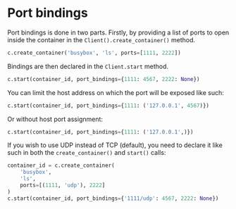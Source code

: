 # Port bindings
Port bindings is done in two parts. Firstly, by providing a list of ports to
open inside the container in the `Client().create_container()` method.

```python
c.create_container('busybox', 'ls', ports=[1111, 2222])
```

Bindings are then declared in the `Client.start` method.

```python
c.start(container_id, port_bindings={1111: 4567, 2222: None})
```

You can limit the host address on which the port will be exposed like such:

```python
c.start(container_id, port_bindings={1111: ('127.0.0.1', 4567)})
```

Or without host port assignment:

```python
c.start(container_id, port_bindings={1111: ('127.0.0.1',)})
```

If you wish to use UDP instead of TCP (default), you need to declare it
like such in both the `create_container()` and `start()` calls:

```python
container_id = c.create_container(
	'busybox',
	'ls',
	ports=[(1111, 'udp'), 2222]
)
c.start(container_id, port_bindings={'1111/udp': 4567, 2222: None})
```

